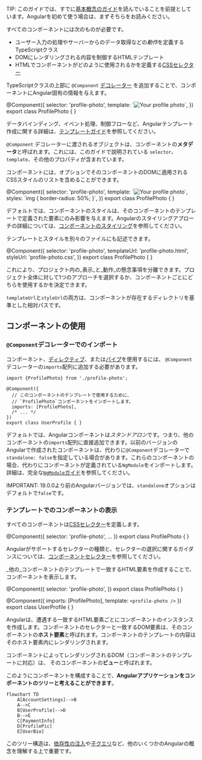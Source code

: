 <docs-decorative-header title="コンポーネントの構造" imgSrc="adev/src/assets/images/components.svg"> <!-- markdownlint-disable-line -->
</docs-decorative-header>

TIP: このガイドでは、すでに[基本概念のガイド](essentials)を読んでいることを前提としています。Angularを初めて使う場合は、まずそちらをお読みください。

すべてのコンポーネントには次のものが必要です。

* ユーザー入力の処理やサーバーからのデータ取得などの*動作*を定義するTypeScriptクラス
* DOMにレンダリングされる内容を制御するHTMLテンプレート
* HTMLでコンポーネントがどのように使用されるかを定義する[CSSセレクター](https://developer.mozilla.org/docs/Learn/CSS/Building_blocks/Selectors)

TypeScriptクラスの上部に `@Component` [デコレーター](https://www.typescriptlang.org/docs/handbook/decorators.html) を追加することで、コンポーネントにAngular固有の情報を与えます。

<docs-code language="angular-ts" highlight="[1, 2, 3, 4]">
@Component({
  selector: 'profile-photo',
  template: `<img src="profile-photo.jpg" alt="Your profile photo">`,
})
export class ProfilePhoto { }
</docs-code>

データバインディング、イベント処理、制御フローなど、Angularテンプレート作成に関する詳細は、[テンプレートガイド](guide/templates)を参照してください。

`@Component` デコレーターに渡されるオブジェクトは、コンポーネントの**メタデータ**と呼ばれます。これには、このガイドで説明されている `selector`、`template`、その他のプロパティが含まれています。

コンポーネントには、オプションでそのコンポーネントのDOMに適用されるCSSスタイルのリストを含めることができます。

<docs-code language="angular-ts" highlight="[4]">
@Component({
  selector: 'profile-photo',
  template: `<img src="profile-photo.jpg" alt="Your profile photo">`,
  styles: `img { border-radius: 50%; }`,
})
export class ProfilePhoto { }
</docs-code>

デフォルトでは、コンポーネントのスタイルは、そのコンポーネントのテンプレートで定義された要素にのみ影響を与えます。Angularのスタイリングアプローチの詳細については、[コンポーネントのスタイリング](guide/components/styling)を参照してください。

テンプレートとスタイルを別々のファイルにも記述できます。

<docs-code language="angular-ts" highlight="[3, 4]">
@Component({
  selector: 'profile-photo',
  templateUrl: 'profile-photo.html',
  styleUrl: 'profile-photo.css',
})
export class ProfilePhoto { }
</docs-code>

これにより、プロジェクト内の_表示_と_動作_の懸念事項を分離できます。プロジェクト全体に対して1つのアプローチを選択するか、コンポーネントごとにどちらを使用するかを決定できます。

`templateUrl`と`styleUrl`の両方は、コンポーネントが存在するディレクトリを基準とした相対パスです。

## コンポーネントの使用

### `@Component`デコレーターでのインポート

コンポーネント、[ディレクティブ](guide/directives)、または[パイプ](guide/templates/pipes)を使用するには、
`@Component`デコレーターの`imports`配列に追加する必要があります。

```angular-ts
import {ProfilePhoto} from './profile-photo';

@Component({
  // このコンポーネントのテンプレートで使用するために、
  // `ProfilePhoto`コンポーネントをインポートします。
  imports: [ProfilePhoto],
  /* ... */
})
export class UserProfile { }
```

デフォルトでは、Angularコンポーネントは*スタンドアロン*です。つまり、他のコンポーネントの`imports`配列に直接追加できます。以前のバージョンのAngularで作成されたコンポーネントは、代わりに`@Component`デコレーターで`standalone: false`を指定している場合があります。これらのコンポーネントの場合、代わりにコンポーネントが定義されている`NgModule`をインポートします。詳細は、完全な[`NgModule`ガイド](guide/ngmodules)を参照してください。

IMPORTANT: 19.0.0より前のAngularバージョンでは、`standalone`オプションはデフォルトで`false`です。

### テンプレートでのコンポーネントの表示

すべてのコンポーネントは[CSSセレクター](https://developer.mozilla.org/docs/Learn/CSS/Building_blocks/Selectors)を定義します。

<docs-code language="angular-ts" highlight="[2]">
@Component({
  selector: 'profile-photo',
  ...
})
export class ProfilePhoto { }
</docs-code>

Angularがサポートするセレクターの種類と、セレクターの選択に関するガイダンスについては、[コンポーネントセレクター](guide/components/selectors)を参照してください。

_他の_コンポーネントのテンプレートで一致するHTML要素を作成することで、コンポーネントを表示します。

<docs-code language="angular-ts" highlight="[8]">
@Component({
  selector: 'profile-photo',
})
export class ProfilePhoto { }

@Component({
  imports: [ProfilePhoto],
  template: `<profile-photo />`
})
export class UserProfile { }
</docs-code>

Angularは、遭遇する一致するHTML要素ごとにコンポーネントのインスタンスを作成します。コンポーネントのセレクターと一致するDOM要素は、そのコンポーネントの**ホスト要素**と呼ばれます。コンポーネントのテンプレートの内容はそのホスト要素内にレンダリングされます。

コンポーネントによってレンダリングされるDOM（コンポーネントのテンプレートに対応）は、
そのコンポーネントの**ビュー**と呼ばれます。

このようにコンポーネントを構成することで、**Angularアプリケーションをコンポーネントのツリーと考えることができます**。

```mermaid
flowchart TD
    A[AccountSettings]-->B
    A-->C
    B[UserProfile]-->D
    B-->E
    C[PaymentInfo]
    D[ProfilePic]
    E[UserBio]
```


このツリー構造は、[依存性の注入](guide/di)や[子クエリ](guide/components/queries)など、他のいくつかのAngularの概念を理解する上で重要です。
